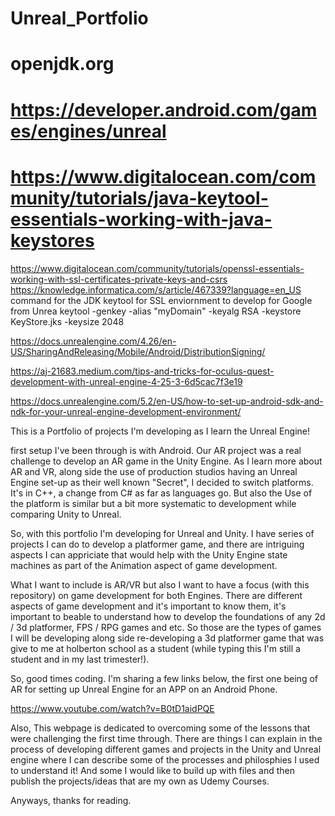 # Unreal_Portfolio
# openjdk.org
# https://developer.android.com/games/engines/unreal
# https://www.digitalocean.com/community/tutorials/java-keytool-essentials-working-with-java-keystores
https://www.digitalocean.com/community/tutorials/openssl-essentials-working-with-ssl-certificates-private-keys-and-csrs
https://knowledge.informatica.com/s/article/467339?language=en_US
command for the JDK keytool for SSL enviornment to develop for Google from Unrea
keytool -genkey -alias "myDomain" -keyalg RSA -keystore KeyStore.jks -keysize 2048

https://docs.unrealengine.com/4.26/en-US/SharingAndReleasing/Mobile/Android/DistributionSigning/

https://aj-21683.medium.com/tips-and-tricks-for-oculus-quest-development-with-unreal-engine-4-25-3-6d5cac7f3e19

https://docs.unrealengine.com/5.2/en-US/how-to-set-up-android-sdk-and-ndk-for-your-unreal-engine-development-environment/


This is a Portfolio of projects I'm developing as I learn the Unreal Engine!

first setup I've been through is with Android. Our AR project was a real challenge to develop an AR game in the Unity Engine. As I learn more about AR and VR, along side the use of production studios having an Unreal Engine set-up as their well known "Secret", I decided to switch platforms. It's in C++, a change from C# as far as languages go. But also the Use of the platform is similar but a bit more systematic to development while comparing Unity to Unreal.

So, with this portfolio I'm developing for Unreal and Unity. I have series of projects I can do to develop a platformer game, and there are intriguing aspects I can appriciate that would help with the Unity Engine state machines as part of the Animation aspect of game development.

What I want to include is AR/VR but also I want to have a focus (with this repository) on game development for both Engines. There are different aspects of game development and it's important to know them, it's important to beable to understand how to develop the foundations of any 2d / 3d platformer, FPS / RPG games and etc. So those are the types of games I will be developing along side re-developing a 3d platformer game that was give to me at holberton school as a student (while typing this I'm still a student and in my last trimester!).

So, good times coding.
I'm sharing a few links below, the first one being of AR for setting up Unreal Engine for an APP on an Android Phone.

https://www.youtube.com/watch?v=B0tD1aidPQE

Also, This webpage is dedicated to overcoming some of the lessons that were challenging the first time through. There are things I can explain in the process of developing different games and projects in the Unity and Unreal engine where I can describe some of the processes and philosphies I used to understand it! And some I would like to build up with files and then publish the projects/ideas that are my own as Udemy Courses.

Anyways, thanks for reading.
